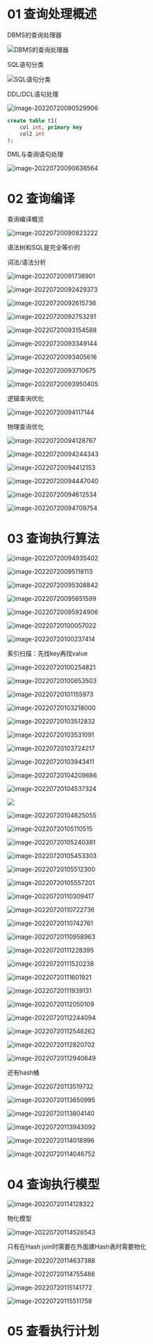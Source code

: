 # 01 查询处理概述

DBMS的查询处理器

![DBMS的查询处理器](https://pic-1257412153.cos.ap-nanjing.myqcloud.com/2022/07/20/image-20220720090341715-554307.png)

SQL语句分类

![SQL语句分类](https://pic-1257412153.cos.ap-nanjing.myqcloud.com/2022/07/20/image-20220720090439354-24ce9a.png)

DDL/DCL语句处理

![image-20220720090529906](https://pic-1257412153.cos.ap-nanjing.myqcloud.com/2022/07/20/image-20220720090529906-9003b4.png)

```sql
create table t1(
	col int, primary key
    col2 int
);
```

DML与查询语句处理

![image-20220720090638564](https://pic-1257412153.cos.ap-nanjing.myqcloud.com/2022/07/20/image-20220720090638564-e5d177.png)





# 02 查询编译

查询编译概览

![image-20220720090823222](https://pic-1257412153.cos.ap-nanjing.myqcloud.com/2022/07/20/image-20220720090823222-b8bc64.png)

语法树和SQL是完全等价的



词法/语法分析

![image-20220720091736901](https://pic-1257412153.cos.ap-nanjing.myqcloud.com/2022/07/20/image-20220720091736901-966c71.png)



![image-20220720092429373](https://pic-1257412153.cos.ap-nanjing.myqcloud.com/2022/07/20/image-20220720092429373-b436a5.png)



![image-20220720092615736](https://pic-1257412153.cos.ap-nanjing.myqcloud.com/2022/07/20/image-20220720092615736-b32686.png)



![image-20220720092753291](https://pic-1257412153.cos.ap-nanjing.myqcloud.com/2022/07/20/image-20220720092753291-0fed28.png)



![image-20220720093154588](https://pic-1257412153.cos.ap-nanjing.myqcloud.com/2022/07/20/image-20220720093154588-43b02b.png)



![image-20220720093349144](https://pic-1257412153.cos.ap-nanjing.myqcloud.com/2022/07/20/image-20220720093349144-c8ba7e.png)



![image-20220720093405616](https://pic-1257412153.cos.ap-nanjing.myqcloud.com/2022/07/20/image-20220720093405616-5beb86.png)



![image-20220720093710675](https://pic-1257412153.cos.ap-nanjing.myqcloud.com/2022/07/20/image-20220720093710675-a3b4c0.png)



![image-20220720093950405](https://pic-1257412153.cos.ap-nanjing.myqcloud.com/2022/07/20/image-20220720093950405-d9edb0.png)

逻辑查询优化

![image-20220720094117144](https://pic-1257412153.cos.ap-nanjing.myqcloud.com/2022/07/20/image-20220720094117144-7ee246.png)

物理查询优化

![image-20220720094128767](https://pic-1257412153.cos.ap-nanjing.myqcloud.com/2022/07/20/image-20220720094128767-59ac30.png)



![image-20220720094244343](https://pic-1257412153.cos.ap-nanjing.myqcloud.com/2022/07/20/image-20220720094244343-0b7973.png)

![image-20220720094412153](https://pic-1257412153.cos.ap-nanjing.myqcloud.com/2022/07/20/image-20220720094412153-cce198.png)



![image-20220720094447040](https://pic-1257412153.cos.ap-nanjing.myqcloud.com/2022/07/20/image-20220720094447040-40027e.png)



![image-20220720094612534](https://pic-1257412153.cos.ap-nanjing.myqcloud.com/2022/07/20/image-20220720094612534-f4678b.png)

![image-20220720094709754](https://pic-1257412153.cos.ap-nanjing.myqcloud.com/2022/07/20/image-20220720094709754-43c187.png)





















# 03 查询执行算法

![image-20220720094935402](https://pic-1257412153.cos.ap-nanjing.myqcloud.com/2022/07/20/image-20220720094935402-9dcad0.png)

![image-20220720095118113](https://pic-1257412153.cos.ap-nanjing.myqcloud.com/2022/07/20/image-20220720095118113-51c84f.png)



![image-20220720095308842](https://pic-1257412153.cos.ap-nanjing.myqcloud.com/2022/07/20/image-20220720095308842-a612bf.png)



![image-20220720095651599](https://pic-1257412153.cos.ap-nanjing.myqcloud.com/2022/07/20/image-20220720095651599-f95eac.png)



![image-20220720095924906](https://pic-1257412153.cos.ap-nanjing.myqcloud.com/2022/07/20/image-20220720095924906-d01b92.png)



![image-20220720100057022](https://pic-1257412153.cos.ap-nanjing.myqcloud.com/2022/07/20/image-20220720100057022-c1a9ac.png)



![image-20220720100237414](https://pic-1257412153.cos.ap-nanjing.myqcloud.com/2022/07/20/image-20220720100237414-30d9ee.png)

索引扫描：先找key再找value

![image-20220720100254821](https://pic-1257412153.cos.ap-nanjing.myqcloud.com/2022/07/20/image-20220720100254821-50b847.png)



![image-20220720100653503](https://pic-1257412153.cos.ap-nanjing.myqcloud.com/2022/07/20/image-20220720100653503-5c2a73.png)



![image-20220720101155973](https://pic-1257412153.cos.ap-nanjing.myqcloud.com/2022/07/20/image-20220720101155973-395bab.png)



![image-20220720103218000](https://pic-1257412153.cos.ap-nanjing.myqcloud.com/2022/07/20/image-20220720103218000-57cf3f.png)



![image-20220720103512832](https://pic-1257412153.cos.ap-nanjing.myqcloud.com/2022/07/20/image-20220720103512832-7d43d5.png)

![image-20220720103531091](https://pic-1257412153.cos.ap-nanjing.myqcloud.com/2022/07/20/image-20220720103531091-e5c708.png)



![image-20220720103724217](https://pic-1257412153.cos.ap-nanjing.myqcloud.com/2022/07/20/image-20220720103724217-7f65d3.png)



![image-20220720103943411](https://pic-1257412153.cos.ap-nanjing.myqcloud.com/2022/07/20/image-20220720103943411-ced096.png)



![image-20220720104209686](https://pic-1257412153.cos.ap-nanjing.myqcloud.com/2022/07/20/image-20220720104209686-66790f.png)



![image-20220720104537324](https://pic-1257412153.cos.ap-nanjing.myqcloud.com/2022/07/20/image-20220720104537324-8e3f99.png)



![](https://pic-1257412153.cos.ap-nanjing.myqcloud.com/2022/07/20/image-20220720104537324-8e3f99.png)

![image-20220720104825055](https://pic-1257412153.cos.ap-nanjing.myqcloud.com/2022/07/20/image-20220720104825055-548fbf.png)

![image-20220720105110515](https://pic-1257412153.cos.ap-nanjing.myqcloud.com/2022/07/20/image-20220720105110515-c92af3.png)

![image-20220720105240381](https://pic-1257412153.cos.ap-nanjing.myqcloud.com/2022/07/20/image-20220720105240381-131f27.png)

![image-20220720105453303](https://pic-1257412153.cos.ap-nanjing.myqcloud.com/2022/07/20/image-20220720105453303-f8bb17.png)



![image-20220720105512300](https://pic-1257412153.cos.ap-nanjing.myqcloud.com/2022/07/20/image-20220720105512300-a2adaa.png)



![image-20220720105557201](https://pic-1257412153.cos.ap-nanjing.myqcloud.com/2022/07/20/image-20220720105557201-f0b01d.png)



![image-20220720110309417](https://pic-1257412153.cos.ap-nanjing.myqcloud.com/2022/07/20/image-20220720110309417-299481.png)



![image-20220720110722736](https://pic-1257412153.cos.ap-nanjing.myqcloud.com/2022/07/20/image-20220720110722736-3c10b9.png)



![image-20220720110742761](https://pic-1257412153.cos.ap-nanjing.myqcloud.com/2022/07/20/image-20220720110742761-231e71.png)





![image-20220720110958963](https://pic-1257412153.cos.ap-nanjing.myqcloud.com/2022/07/20/image-20220720110958963-22874a.png)





![image-20220720111228395](https://pic-1257412153.cos.ap-nanjing.myqcloud.com/2022/07/20/image-20220720111228395-f51fa8.png)



![image-20220720111520238](https://pic-1257412153.cos.ap-nanjing.myqcloud.com/2022/07/20/image-20220720111520238-a691d7.png)



![image-20220720111601921](https://pic-1257412153.cos.ap-nanjing.myqcloud.com/2022/07/20/image-20220720111601921-c45183.png)



![image-20220720111939131](https://pic-1257412153.cos.ap-nanjing.myqcloud.com/2022/07/20/image-20220720111939131-04b8a3.png)



![image-20220720112050109](https://pic-1257412153.cos.ap-nanjing.myqcloud.com/2022/07/20/image-20220720112050109-f5c0dc.png)



![image-20220720112244094](https://pic-1257412153.cos.ap-nanjing.myqcloud.com/2022/07/20/image-20220720112244094-62d4f5.png)



![image-20220720112546262](https://pic-1257412153.cos.ap-nanjing.myqcloud.com/2022/07/20/image-20220720112546262-1886e6.png)



![image-20220720112820702](https://pic-1257412153.cos.ap-nanjing.myqcloud.com/2022/07/20/image-20220720112820702-55d234.png)



![image-20220720112940649](https://pic-1257412153.cos.ap-nanjing.myqcloud.com/2022/07/20/image-20220720112940649-f89171.png)

还有hash桶

![image-20220720113519732](https://pic-1257412153.cos.ap-nanjing.myqcloud.com/2022/07/20/image-20220720113519732-ca8abb.png)

![image-20220720113650995](https://pic-1257412153.cos.ap-nanjing.myqcloud.com/2022/07/20/image-20220720113650995-7d33d4.png)



![image-20220720113804140](https://pic-1257412153.cos.ap-nanjing.myqcloud.com/2022/07/20/image-20220720113804140-ddca96.png)



![image-20220720113943092](https://pic-1257412153.cos.ap-nanjing.myqcloud.com/2022/07/20/image-20220720113943092-6f5516.png)



![image-20220720114018996](https://pic-1257412153.cos.ap-nanjing.myqcloud.com/2022/07/20/image-20220720114018996-0e0e6f.png)

![image-20220720114046752](https://pic-1257412153.cos.ap-nanjing.myqcloud.com/2022/07/20/image-20220720114046752-960cd0.png)







# 04 查询执行模型

![image-20220720114128322](https://pic-1257412153.cos.ap-nanjing.myqcloud.com/2022/07/20/image-20220720114128322-e5cc5f.png)



物化模型

![image-20220720114526543](https://pic-1257412153.cos.ap-nanjing.myqcloud.com/2022/07/20/image-20220720114526543-e09e60.png)

只有在Hash join时需要在外面建Hash表时需要物化

![image-20220720114637388](https://pic-1257412153.cos.ap-nanjing.myqcloud.com/2022/07/20/image-20220720114637388-f0ebda.png)

![image-20220720114755486](https://pic-1257412153.cos.ap-nanjing.myqcloud.com/2022/07/20/image-20220720114755486-3c6aa5.png)



![image-20220720115141772](https://pic-1257412153.cos.ap-nanjing.myqcloud.com/2022/07/20/image-20220720115141772-ddc035.png)

![image-20220720115511758](https://pic-1257412153.cos.ap-nanjing.myqcloud.com/2022/07/20/image-20220720115511758-d7636b.png)























































# 05 查看执行计划































































